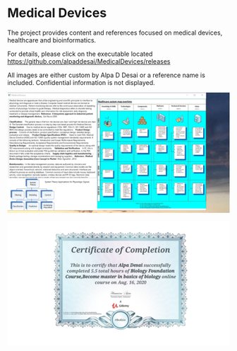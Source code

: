 # Medical Devices
The project provides content and references focused on medical devices, healthcare and bioinformatics.

For details, please click on the executable located https://github.com/alpaddesai/MedicalDevices/releases

All images are either custom by Alpa D Desai or a reference name is included. Confidential information is not displayed.

![image](MedicalDevices.png)

![image](BiologyCertificate.jpg)
